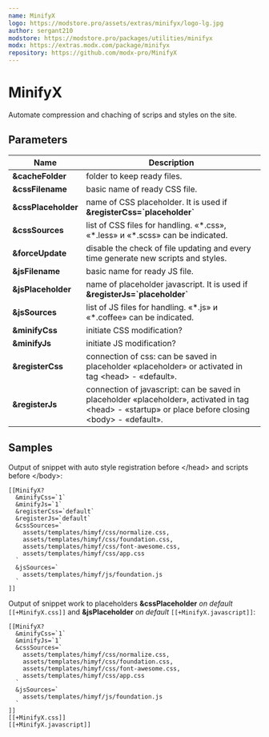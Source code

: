 ```yaml
---
name: MinifyX
logo: https://modstore.pro/assets/extras/minifyx/logo-lg.jpg
author: sergant210
modstore: https://modstore.pro/packages/utilities/minifyx
modx: https://extras.modx.com/package/minifyx
repository: https://github.com/modx-pro/MinifyX
---
```

# MinifyX

Automate compression and chaching of scrips and styles on the site.

## Parameters

Name                | Description
--------------------|-------------------------------------------------------------------------------------------------------------------------------------------------------
**&cacheFolder**    | folder to keep ready files.
**&cssFilename**    | basic name of ready CSS file.
**&cssPlaceholder** | name of CSS placeholder. It is used if **&registerCss=\`placeholder\`**
**&cssSources**     | list of CSS files for handling. «\*.css», «\*.less» и «\*.scss» can be indicated.
**&forceUpdate**    | disable the check of file updating and every time generate new scripts and styles.
**&jsFilename**     | basic name for ready JS file.
**&jsPlaceholder**  | name of placeholder javascript. It is used if **&registerJs=\`placeholder\`**
**&jsSources**      | list of JS files for handling. «\*.js» и «\*.coffee» can be indicated.
**&minifyCss**      | initiate CSS modification?
**&minifyJs**       | initiate JS modification?
**&registerCss**    | connection of css: can be saved in placeholder «placeholder» or activated in tag <head\> - «default».
**&registerJs**     | connection of javascript: can be saved in placeholder «placeholder», activated in tag <head\> - «startup» or place before closing <body\> - «default».

## Samples

Output of snippet with auto style registration before </head\> and scripts before </body\>:

```modx
[[MinifyX?
  &minifyCss=`1`
  &minifyJs=`1`
  &registerCss=`default`
  &registerJs=`default`
  &cssSources=`
    assets/templates/himyf/css/normalize.css,
    assets/templates/himyf/css/foundation.css,
    assets/templates/himyf/css/font-awesome.css,
    assets/templates/himyf/css/app.css
  `
  &jsSources=`
    assets/templates/himyf/js/foundation.js
  `
]]
```

Output of snippet work to placeholders **&cssPlaceholder** *on default* `[[+MinifyX.css]]` and **&jsPlaceholder** *on default* `[[+MinifyX.javascript]]`:

```modx
[[MinifyX?
  &minifyCss=`1`
  &minifyJs=`1`
  &cssSources=`
    assets/templates/himyf/css/normalize.css,
    assets/templates/himyf/css/foundation.css,
    assets/templates/himyf/css/font-awesome.css,
    assets/templates/himyf/css/app.css
  `
  &jsSources=`
    assets/templates/himyf/js/foundation.js
  `
]]
[[+MinifyX.css]]
[[+MinifyX.javascript]]
```
